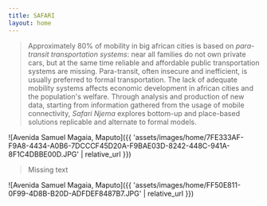 ```yaml
---
title: SAFARI
layout: home
---
```


> Approximately 80% of mobility in big african cities is based on *para-transit transportation systems*: near all families do not own private cars, but at the same time reliable and affordable public transportation systems are missing. Para-transit, often insecure and inefficient, is usually preferred to formal transportation. The lack of adequate mobility systems affects economic development in african cities and the population's welfare.
Through analysis and production of new data, starting from information gathered from the usage of mobile connectivity, *Safari Njema* explores bottom-up and place-based solutions replicable and alternate to formal models.

![Avenida Samuel Magaia, Maputo]({{ 'assets/images/home/7FE333AF-F9A8-4434-A0B6-7DCCCF45D20A-F9BAE03D-8242-448C-941A-8F1C4DBBE00D.JPG' | relative_url }})

> Missing text

![Avenida Samuel Magaia, Maputo]({{ 'assets/images/home/FF50E811-0F99-4D8B-B20D-ADFDEF8487B7.JPG' | relative_url }})
